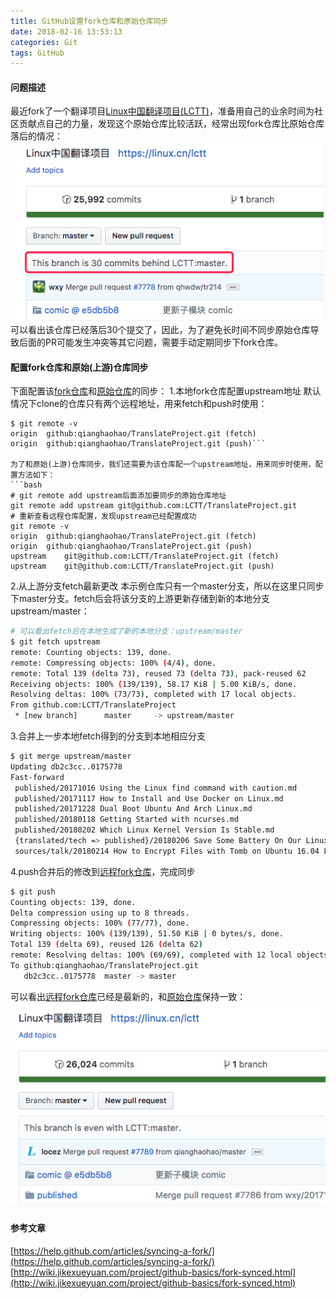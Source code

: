 ```yaml
---
title: GitHub设置fork仓库和原始仓库同步
date: 2018-02-16 13:53:13
categories: Git
tags: GitHub
---
```


#### 问题描述
最近fork了一个翻译项目[Linux中国翻译项目(LCTT)](https://github.com/LCTT/TranslateProject)，准备用自己的业余时间为社区贡献点自己的力量，发现这个原始仓库比较活跃，经常出现fork仓库比原始仓库落后的情况：
![](/images/github-sync1.png)
可以看出该仓库已经落后30个提交了，因此，为了避免长时间不同步原始仓库导致后面的PR可能发生冲突等其它问题，需要手动定期同步下fork仓库。
#### 配置fork仓库和原始(上游)仓库同步
下面配置该[fork仓库](https://github.com/qianghaohao/TranslateProject)和[原始仓库](https://github.com/LCTT/TranslateProject)的同步：
1.本地fork仓库配置upstream地址
默认情况下clone的仓库只有两个远程地址，用来fetch和push时使用：
```
$ git remote -v
origin	github:qianghaohao/TranslateProject.git (fetch)
origin	github:qianghaohao/TranslateProject.git (push)```

为了和原始(上游)仓库同步，我们还需要为该仓库配一个upstream地址，用来同步时使用，配置方法如下：
```bash
# git remote add upstream后面添加要同步的原始仓库地址
git remote add upstream git@github.com:LCTT/TranslateProject.git
# 重新查看远程仓库配置，发现upstream已经配置成功
git remote -v
origin	github:qianghaohao/TranslateProject.git (fetch)
origin	github:qianghaohao/TranslateProject.git (push)
upstream	git@github.com:LCTT/TranslateProject.git (fetch)
upstream	git@github.com:LCTT/TranslateProject.git (push)
```
2.从上游分支fetch最新更改
本示例仓库只有一个master分支，所以在这里只同步下master分支。fetch后会将该分支的上游更新存储到新的本地分支upstream/master：
```bash
# 可以看出fetch后在本地生成了新的本地分支：upstream/master
$ git fetch upstream
remote: Counting objects: 139, done.
remote: Compressing objects: 100% (4/4), done.
remote: Total 139 (delta 73), reused 73 (delta 73), pack-reused 62
Receiving objects: 100% (139/139), 58.17 KiB | 5.00 KiB/s, done.
Resolving deltas: 100% (73/73), completed with 17 local objects.
From github.com:LCTT/TranslateProject
 * [new branch]      master     -> upstream/master
```
3.合并上一步本地fetch得到的分支到本地相应分支
```bash
$ git merge upstream/master
Updating db2c3cc..0175778
Fast-forward
 published/20171016 Using the Linux find command with caution.md                             |  97 ++++++++++++++++++
 published/20171117 How to Install and Use Docker on Linux.md                                | 165 +++++++++++++++++++++++++++++++
 published/20171228 Dual Boot Ubuntu And Arch Linux.md                                       | 422 ++++++++++++++++++++++++++++++++++++++++++++++++++++++++++++++++++++++++++++++
 published/20180118 Getting Started with ncurses.md                                          | 197 ++++++++++++++++++++++++++++++++++++
 published/20180202 Which Linux Kernel Version Is Stable.md                                  |  59 +++++++++++
 {translated/tech => published}/20180206 Save Some Battery On Our Linux Machines With TLP.md |  24 ++---
 sources/talk/20180214 How to Encrypt Files with Tomb on Ubuntu 16.04 LTS.md                 |   4 +-
```
4.push合并后的修改到[远程fork仓库](https://github.com/qianghaohao/TranslateProject)，完成同步
```bash
$ git push
Counting objects: 139, done.
Delta compression using up to 8 threads.
Compressing objects: 100% (77/77), done.
Writing objects: 100% (139/139), 51.50 KiB | 0 bytes/s, done.
Total 139 (delta 69), reused 126 (delta 62)
remote: Resolving deltas: 100% (69/69), completed with 12 local objects.
To github:qianghaohao/TranslateProject.git
   db2c3cc..0175778  master -> master
```
可以看出[远程fork仓库](https://github.com/qianghaohao/TranslateProject)已经是最新的，和[原始仓库](https://github.com/LCTT/TranslateProject)保持一致：
![](/images/github-sync2.png)
#### 参考文章
[https://help.github.com/articles/syncing-a-fork/](https://help.github.com/articles/syncing-a-fork/)
[http://wiki.jikexueyuan.com/project/github-basics/fork-synced.html](http://wiki.jikexueyuan.com/project/github-basics/fork-synced.html)

